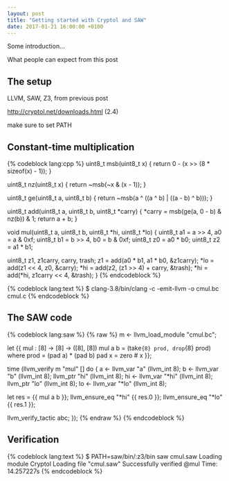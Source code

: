 ```yaml
---
layout: post
title: "Getting started with Cryptol and SAW"
date: 2017-01-21 16:00:00 +0100
---
```


Some introduction...

What people can expect from this post

## The setup

LLVM, SAW, Z3, from previous post

http://cryptol.net/downloads.html (2.4)

make sure to set PATH

## Constant-time multiplication

{% codeblock lang:cpp %}
uint8_t msb(uint8_t x) {
  return 0 - (x >> (8 * sizeof(x) - 1));
}

uint8_t nz(uint8_t x) {
  return ~msb(~x & (x - 1));
}

uint8_t ge(uint8_t a, uint8_t b) {
  return ~msb(a ^ ((a ^ b) | ((a - b) ^ b)));
}

uint8_t add(uint8_t a, uint8_t b, uint8_t *carry) {
  *carry = msb(ge(a, 0 - b) & nz(b)) & 1;
  return a + b;
}

void mul(uint8_t a, uint8_t b, uint8_t *hi, uint8_t *lo) {
  uint8_t a1 = a >> 4, a0 = a & 0xf;
  uint8_t b1 = b >> 4, b0 = b & 0xf;
  uint8_t z0 = a0 * b0;
  uint8_t z2 = a1 * b1;

  uint8_t z1, z1carry, carry, trash;
  z1 = add(a0 * b1, a1 * b0, &z1carry);
  *lo = add(z1 << 4, z0, &carry);
  *hi = add(z2, (z1 >> 4) + carry, &trash);
  *hi = add(*hi, z1carry << 4, &trash);
}
{% endcodeblock %}

{% codeblock lang:text %}
$ clang-3.8/bin/clang -c -emit-llvm -o cmul.bc cmul.c
{% endcodeblock %}

## The SAW code

{% codeblock lang:saw %}
{% raw %}
m <- llvm_load_module "cmul.bc";

let {{
  mul : [8] -> [8] -> ([8], [8])
  mul a b = (take`{8} prod, drop`{8} prod)
      where prod = (pad a) * (pad b)
            pad x = zero # x
}};

time (llvm_verify m "mul" [] do {
  a <- llvm_var "a" (llvm_int 8);
  b <- llvm_var "b" (llvm_int 8);
  llvm_ptr "hi" (llvm_int 8);
  hi <- llvm_var "*hi" (llvm_int 8);
  llvm_ptr "lo" (llvm_int 8);
  lo <- llvm_var "*lo" (llvm_int 8);

  let res = {{ mul a b }};
  llvm_ensure_eq "*hi" {{ res.0 }};
  llvm_ensure_eq "*lo" {{ res.1 }};

  llvm_verify_tactic abc;
});
{% endraw %}
{% endcodeblock %}

## Verification

{% codeblock lang:text %}
$ PATH=saw/bin/:z3/bin saw cmul.saw
Loading module Cryptol
Loading file "cmul.saw"
Successfully verified @mul
Time: 14.257227s
{% endcodeblock %}
